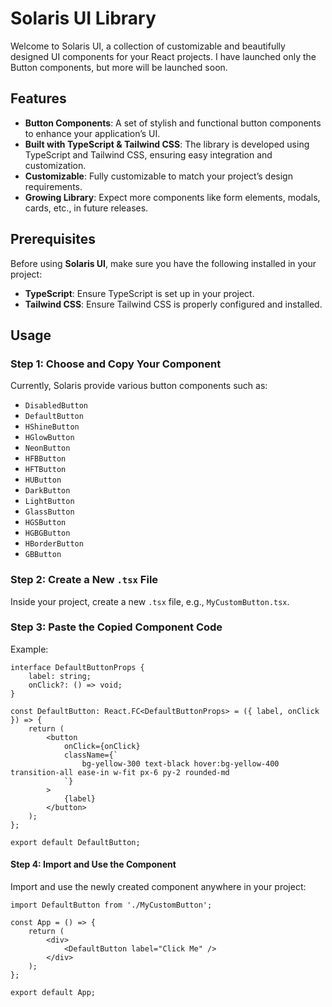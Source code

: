# Solaris UI Library

Welcome to Solaris UI, a collection of customizable and beautifully designed UI components for your React projects. I have launched only the Button components, but more will be launched soon. 

## Features
- **Button Components**: A set of stylish and functional button components to enhance your application’s UI.
- **Built with TypeScript & Tailwind CSS**: The library is developed using TypeScript and Tailwind CSS, ensuring easy integration and customization.
- **Customizable**: Fully customizable to match your project’s design requirements.
- **Growing Library**: Expect more components like form elements, modals, cards, etc., in future releases.

## Prerequisites
Before using **Solaris UI**, make sure you have the following installed in your project:
- **TypeScript**: Ensure TypeScript is set up in your project.
- **Tailwind CSS**: Ensure Tailwind CSS is properly configured and installed.

## Usage

### Step 1: Choose and Copy Your Component
Currently, Solaris provide various button components such as:
- `DisabledButton`
- `DefaultButton`
- `HShineButton`
- `HGlowButton`
- `NeonButton`
- `HFBButton`
- `HFTButton`
- `HUButton`
- `DarkButton`
- `LightButton`
- `GlassButton`
- `HGSButton`
- `HGBGButton`
- `HBorderButton`
- `GBButton`

### Step 2: Create a New `.tsx` File
Inside your project, create a new `.tsx` file, e.g., `MyCustomButton.tsx`.

### Step 3: Paste the Copied Component Code
Example:

```tsx
interface DefaultButtonProps {
    label: string;
    onClick?: () => void;
}

const DefaultButton: React.FC<DefaultButtonProps> = ({ label, onClick }) => {
    return (
        <button
            onClick={onClick}
            className={`
                bg-yellow-300 text-black hover:bg-yellow-400 transition-all ease-in w-fit px-6 py-2 rounded-md
            `}
        >
            {label}
        </button>
    );
};

export default DefaultButton;
```

#### Step 4: Import and Use the Component
Import and use the newly created component anywhere in your project:

```tsx
import DefaultButton from './MyCustomButton';

const App = () => {
    return (
        <div>
            <DefaultButton label="Click Me" />
        </div>
    );
};

export default App;
```
